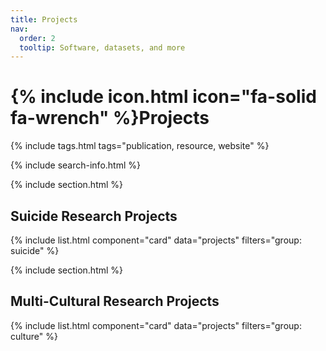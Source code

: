 ```yaml
---
title: Projects
nav:
  order: 2
  tooltip: Software, datasets, and more
---
```


# {% include icon.html icon="fa-solid fa-wrench" %}Projects



{% include tags.html tags="publication, resource, website" %}

{% include search-info.html %}

{% include section.html %}

## Suicide Research Projects

{% include list.html component="card" data="projects" filters="group: suicide" %}

{% include section.html %}

## Multi-Cultural Research Projects

{% include list.html component="card" data="projects" filters="group: culture" %}
